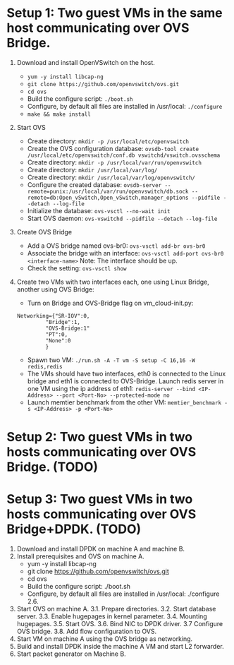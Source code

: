 # Setup 1: Two guest VMs in the same host communicating over OVS Bridge.
1. Download and install OpenVSwitch on the host.
   - ```yum -y install libcap-ng```
   - ```git clone https://github.com/openvswitch/ovs.git```
   - ```cd ovs```
   - Build the configure script: ```./boot.sh```
   - Configure, by default all files are installed in /usr/local: ```./configure```
   - ```make && make install```

2. Start OVS
   - Create directory: ```mkdir -p /usr/local/etc/openvswitch```
   - Create the OVS configuration database: ```ovsdb-tool create /usr/local/etc/openvswitch/conf.db vswitchd/vswitch.ovsschema```
   - Create directory: ```mkdir -p /usr/local/var/run/openvswitch```
   - Create directory: ```mkdir /usr/local/var/log/```
   - Create directory: ```mkdir /usr/local/var/log/openvswitch/```
   - Configure the created database: ```ovsdb-server --remote=punix:/usr/local/var/run/openvswitch/db.sock --remote=db:Open_vSwitch,Open_vSwitch,manager_options --pidfile --detach --log-file```
   - Initialize the database: ```ovs-vsctl --no-wait init```
   - Start OVS daemon: ```ovs-vswitchd --pidfile --detach --log-file```

3. Create OVS Bridge
   - Add a OVS bridge named ovs-br0: ```ovs-vsctl add-br ovs-br0```
   - Associate the bridge with an interface: ```ovs-vsctl add-port ovs-br0 <interface-name>```
     Note: The interface should be up.
   - Check the setting: ```ovs-vsctl show```

4. Create two VMs with two interfaces each, one using Linux Bridge, another using OVS Bridge: 
   - Turn on Bridge and OVS-Bridge flag on vm_cloud-init.py:
   ```  
   Networking={"SR-IOV":0,
            "Bridge":1,
            "OVS-Bridge:1"
            "PT":0,
            "None":0
            }
   ```
   - Spawn two VM: ```./run.sh -A -T vm -S setup -C 16,16 -W redis,redis ```
   - The VMs should have two interfaces, eth0 is connected to the Linux bridge and eth1 is connected to OVS-Bridge. Launch redis server in one VM using the ip address of eth1: ```redis-server --bind <IP-Address> --port <Port-No> --protected-mode no```
   - Launch memtier benchmark from the other VM: ```memtier_benchmark -s <IP-Address> -p <Port-No>```

# Setup 2: Two guest VMs in two hosts communicating over OVS Bridge. (TODO)

# Setup 3: Two guest VMs in two hosts communicating over OVS Bridge+DPDK. (TODO)
1. Download and install DPDK on machine A and machine B.
2. Install prerequisites and OVS on machine A.
   - yum -y install libcap-ng 
   - git clone https://github.com/openvswitch/ovs.git
   - cd ovs
   - Build the configure script: ./boot.sh
   - Configure, by default all files are installed in /usr/local: ./configure
   2.6.
3. Start OVS on machine A.
  3.1. Prepare directories.
  3.2. Start database server.
  3.3. Enable hugepages in kernel parameter.
  3.4. Mounting hugepages.
  3.5. Start OVS.
  3.6. Bind NIC to DPDK driver.
  3.7 Configure OVS bridge.
  3.8. Add flow configuration to OVS.
4. Start VM on machine A using the OVS bridge as networking.
5. Build and install DPDK inside the machine A VM and start L2 forwarder.
6. Start packet generator on Machine B.
